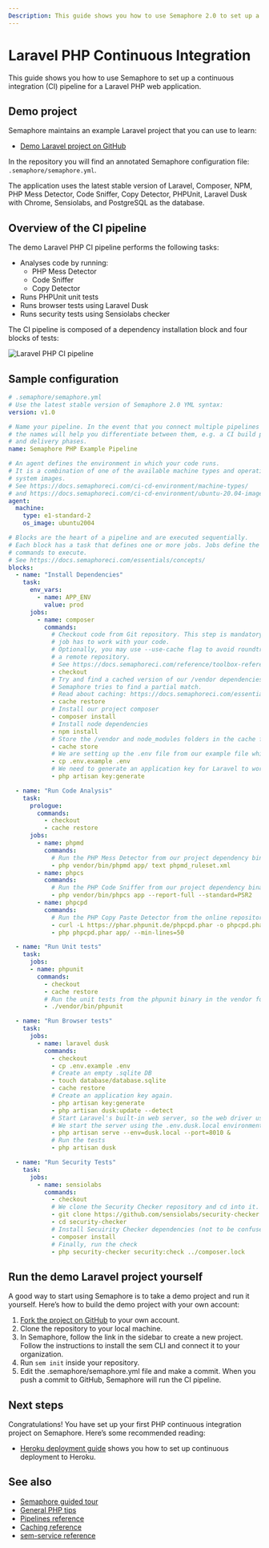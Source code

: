 ```yaml
---
Description: This guide shows you how to use Semaphore 2.0 to set up a continuous integration (CI) pipeline for a Laravel PHP web application.
---
```


# Laravel PHP Continuous Integration

This guide shows you how to use Semaphore to set up a continuous integration
(CI) pipeline for a Laravel PHP web application.

## Demo project

Semaphore maintains an example Laravel project that you can use to learn:

- [Demo Laravel project on GitHub][demo-project]

In the repository you will find an annotated Semaphore configuration file:
`.semaphore/semaphore.yml`.

The application uses the latest stable version of Laravel, Composer, NPM, PHP
Mess Detector, Code Sniffer, Copy Detector, PHPUnit, Laravel Dusk with
Chrome, Sensiolabs, and PostgreSQL as the database.

## Overview of the CI pipeline

The demo Laravel PHP CI pipeline performs the following tasks:

- Analyses code by running:
  - PHP Mess Detector
  - Code Sniffer
  - Copy Detector
- Runs PHPUnit unit tests
- Runs browser tests using Laravel Dusk
- Runs security tests using Sensiolabs checker

The CI pipeline is composed of a dependency installation block and four blocks
of tests:

![Laravel PHP CI pipeline](https://github.com/semaphoreci-demos/semaphore-demo-php-laravel/raw/master/public/ci-pipeline.png)

## Sample configuration

``` yaml
# .semaphore/semaphore.yml
# Use the latest stable version of Semaphore 2.0 YML syntax:
version: v1.0

# Name your pipeline. In the event that you connect multiple pipelines with promotions,
# the names will help you differentiate between them, e.g. a CI build phase
# and delivery phases.
name: Semaphore PHP Example Pipeline

# An agent defines the environment in which your code runs.
# It is a combination of one of the available machine types and operating
# system images.
# See https://docs.semaphoreci.com/ci-cd-environment/machine-types/
# and https://docs.semaphoreci.com/ci-cd-environment/ubuntu-20.04-image/
agent:
  machine:
    type: e1-standard-2
    os_image: ubuntu2004

# Blocks are the heart of a pipeline and are executed sequentially.
# Each block has a task that defines one or more jobs. Jobs define the
# commands to execute.
# See https://docs.semaphoreci.com/essentials/concepts/
blocks:
  - name: "Install Dependencies"
    task:
      env_vars:
        - name: APP_ENV
          value: prod
      jobs:
        - name: composer
          commands:
            # Checkout code from Git repository. This step is mandatory if the
            # job has to work with your code.
            # Optionally, you may use --use-cache flag to avoid roundtrips to
            # a remote repository.
            # See https://docs.semaphoreci.com/reference/toolbox-reference/#checkout
            - checkout
            # Try and find a cached version of our /vendor dependencies folder.
            # Semaphore tries to find a partial match.
            # Read about caching: https://docs.semaphoreci.com/essentials/caching-dependencies-and-directories/
            - cache restore
            # Install our project composer
            - composer install
            # Install node dependencies
            - npm install
            # Store the /vendor and node_modules folders in the cache for later use.
            - cache store
            # We are setting up the .env file from our example file which contains Semaphore DB data and proper app URL
            - cp .env.example .env
            # We need to generate an application key for Laravel to work.
            - php artisan key:generate

  - name: "Run Code Analysis"
    task:
      prologue:
        commands:
          - checkout
          - cache restore
      jobs:
        - name: phpmd
          commands:
            # Run the PHP Mess Detector from our project dependency binary
            - php vendor/bin/phpmd app/ text phpmd_ruleset.xml
        - name: phpcs
          commands:
            # Run the PHP Code Sniffer from our project dependency binary
            - php vendor/bin/phpcs app --report-full --standard=PSR2
        - name: phpcpd
          commands:
            # Run the PHP Copy Paste Detector from the online repository.
            - curl -L https://phar.phpunit.de/phpcpd.phar -o phpcpd.phar
            - php phpcpd.phar app/ --min-lines=50

  - name: "Run Unit tests"
    task:
      jobs:
      - name: phpunit
        commands:
          - checkout
          - cache restore
          # Run the unit tests from the phpunit binary in the vendor folder
          - ./vendor/bin/phpunit

  - name: "Run Browser tests"
    task:
      jobs:
        - name: laravel dusk
          commands:
            - checkout
            - cp .env.example .env
            # Create an empty .sqlite DB
            - touch database/database.sqlite
            - cache restore
            # Create an application key again.
            - php artisan key:generate
            - php artisan dusk:update --detect
            # Start Laravel's built-in web server, so the web driver used by Dusk can connect.
            # We start the server using the .env.dusk.local environment file that uses SQLITE.
            - php artisan serve --env=dusk.local --port=8010 &
            # Run the tests
            - php artisan dusk

  - name: "Run Security Tests"
    task:
      jobs:
        - name: sensiolabs
          commands:
            - checkout
            # We clone the Security Checker repository and cd into it.
            - git clone https://github.com/sensiolabs/security-checker.git
            - cd security-checker
            # Install Secuirity Checker dependencies (not to be confused with our project dependencies)
            - composer install
            # Finally, run the check
            - php security-checker security:check ../composer.lock

```

## Run the demo Laravel project yourself

A good way to start using Semaphore is to take a demo project and run it
yourself. Here’s how to build the demo project with your own account:

1. [Fork the project on GitHub][demo-project] to your own account.
2. Clone the repository to your local machine.
3. In Semaphore, follow the link in the sidebar to create a new project.
   Follow the instructions to install the sem CLI and connect it to your
   organization.
4. Run `sem init` inside your repository.
5. Edit the .semaphore/semaphore.yml file and make a commit. When you push a
   commit to GitHub, Semaphore will run the CI pipeline.

## Next steps

Congratulations! You have set up your first PHP continuous integration
project on Semaphore. Here’s some recommended reading:

- [Heroku deployment guide][heroku-guide] shows you how to set up continuous
deployment to Heroku.

## See also

- [Semaphore guided tour][guided-tour]
- [General PHP tips][php-guide]
- [Pipelines reference][pipelines-ref]
- [Caching reference][cache-ref]
- [sem-service reference][sem-service]

[demo-project]: https://github.com/semaphoreci-demos/semaphore-demo-php-laravel
[php-guide]: https://docs.semaphoreci.com/programming-languages/php/
[guided-tour]: https://docs.semaphoreci.com/guided-tour/getting-started/
[pipelines-ref]: https://docs.semaphoreci.com/reference/pipeline-yaml-reference/
[cache-ref]: https://docs.semaphoreci.com/reference/toolbox-reference/#cache
[sem-service]: https://docs.semaphoreci.com/ci-cd-environment/sem-service-managing-databases-and-services-on-linux/
[heroku-guide]: https://docs.semaphoreci.com/examples/heroku-deployment/
